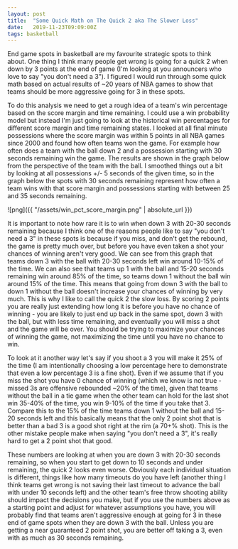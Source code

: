 ```yaml
---
layout: post
title:  "Some Quick Math on The Quick 2 aka The Slower Loss"
date:   2019-11-23T09:09:00Z
tags: basketball
---
```


End game spots in basketball are my favourite strategic spots to think about. One thing I think many people get wrong is going for a quick 2 when down by 3 points at the end of game (I'm looking at you announcers who love to say "you don't need a 3"). I figured I would run through some quick math based on actual results of ~20 years of NBA games to show that teams should be more aggressive going for 3 in these spots.

To do this analysis we need to get a rough idea of a team's win percentage based on the score margin and time remaining. I could use a win probability model but instead I'm just going to look at the historical win percentages for different score margin and time remaining states. I looked at all final minute possessions where the score margin was within 5 points in all NBA games since 2000 and found how often teams won the game. For example how often does a team with the ball down 2 and a possession starting with 30 seconds remaining win the game. The results are shown in the graph below from the perspective of the team with the ball. I smoothed things out a bit by looking at all possessions +/- 5 seconds of the given time, so in the graph below the spots with 30 seconds remaining represent how often a team wins with that score margin and possessions starting with between 25 and 35 seconds remaining.

![png]({{ "/assets/win_pct_score_margin.png" | absolute_url }})

It is important to note how rare it is to win when down 3 with 20-30 seconds remaining because I think one of the reasons people like to say "you don't need a 3" in these spots is because if you miss, and don't get the rebound, the game is pretty much over, but before you have even taken a shot your chances of winning aren't very good. We can see from this graph that teams down 3 with the ball with 20-30 seconds left win around 10-15% of the time. We can also see that teams up 1 with the ball and 15-20 seconds remaining win around 85% of the time, so teams down 1 without the ball win around 15% of the time. This means that going from down 3 with the ball to down 1 without the ball doesn't increase your chances of winning by very much. This is why I like to call the quick 2 the slow loss. By scoring 2 points you are really just extending how long it is before you have no chance of winning - you are likely to just end up back in the same spot, down 3 with the ball, but with less time remaining, and eventually you will miss a shot and the game will be over. You should be trying to maximize your chances of winning the game, not maximizing the time until you have no chance to win.

To look at it another way let's say if you shoot a 3 you will make it 25% of the time (I am intentionally choosing a low percentage here to demonstrate that even a low percentage 3 is a fine shot). Even if we assume that if you miss the shot you have 0 chance of winning (which we know is not true - missed 3s are offensive rebounded ~20% of the time), given that teams without the ball in a tie game when the other team can hold for the last shot win 35-40% of the time, you win 9-10% of the time if you take that 3. Compare this to the 15% of the time teams down 1 without the ball and 15-20 seconds left and this basically means that the only 2 point shot that is better than a bad 3 is a good shot right at the rim (a 70+% shot). This is the other mistake people make when saying "you don't need a 3", it's really hard to get a 2 point shot that good.

These numbers are looking at when you are down 3 with 20-30 seconds remaining, so when you start to get down to 10 seconds and under remaining, the quick 2 looks even worse. Obviously each individual situation is different, things like how many timeouts do you have left (another thing I think teams get wrong is not saving their last timeout to advance the ball with under 10 seconds left) and the other team's free throw shooting ability should impact the decisions you make, but if you use the numbers above as a starting point and adjust for whatever assumptions you have, you will probably find that teams aren't aggressive enough at going for 3 in these end of game spots when they are down 3 with the ball. Unless you are getting a near guaranteed 2 point shot, you are better off taking a 3, even with as much as 30 seconds remaining.
